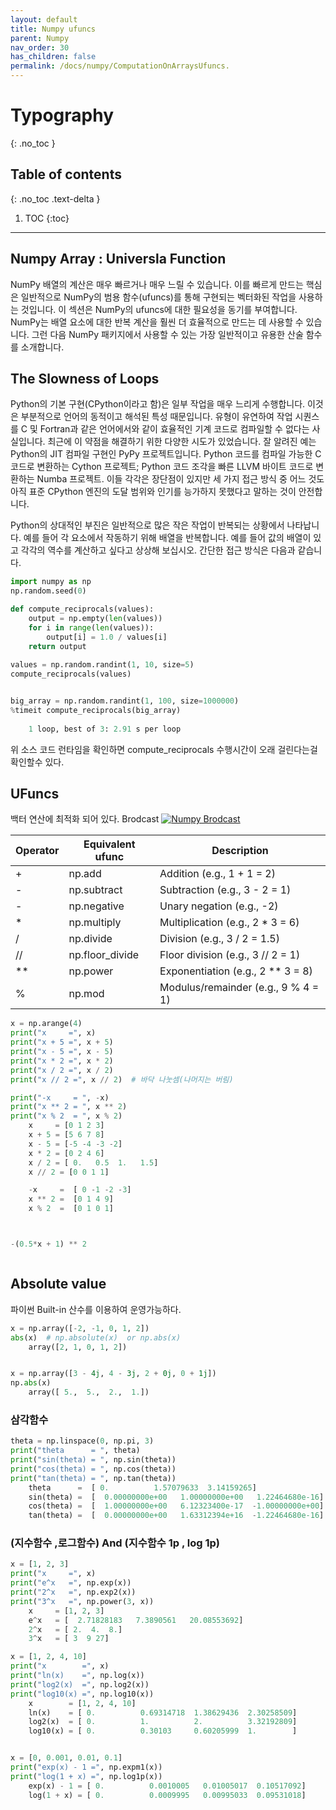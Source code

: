 ```yaml
---
layout: default
title: Numpy ufuncs
parent: Numpy
nav_order: 30
has_children: false
permalink: /docs/numpy/ComputationOnArraysUfuncs.
---
```


# Typography
{: .no_toc }

## Table of contents
{: .no_toc .text-delta }

1. TOC
{:toc}

---

## Numpy Array : Universla Function 
NumPy 배열의 계산은 매우 빠르거나 매우 느릴 수 있습니다. 이를 빠르게 만드는 핵심은 일반적으로 NumPy의 범용 함수(ufuncs)를 통해 구현되는 벡터화된 작업을 사용하는 것입니다. 이 섹션은 NumPy의 ufuncs에 대한 필요성을 동기를 부여합니다. NumPy는 배열 요소에 대한 반복 계산을 훨씬 더 효율적으로 만드는 데 사용할 수 있습니다. 그런 다음 NumPy 패키지에서 사용할 수 있는 가장 일반적이고 유용한 산술 함수를 소개합니다.

## The Slowness of Loops
Python의 기본 구현(CPython이라고 함)은 일부 작업을 매우 느리게 수행합니다. 이것은 부분적으로 언어의 동적이고 해석된 특성 때문입니다. 유형이 유연하여 작업 시퀀스를 C 및 Fortran과 같은 언어에서와 같이 효율적인 기계 코드로 컴파일할 수 없다는 사실입니다. 최근에 이 약점을 해결하기 위한 다양한 시도가 있었습니다. 잘 알려진 예는 Python의 JIT 컴파일 구현인 PyPy 프로젝트입니다. Python 코드를 컴파일 가능한 C 코드로 변환하는 Cython 프로젝트; Python 코드 조각을 빠른 LLVM 바이트 코드로 변환하는 Numba 프로젝트. 이들 각각은 장단점이 있지만 세 가지 접근 방식 중 어느 것도 아직 표준 CPython 엔진의 도달 범위와 인기를 능가하지 못했다고 말하는 것이 안전합니다.

Python의 상대적인 부진은 일반적으로 많은 작은 작업이 반복되는 상황에서 나타납니다. 예를 들어 각 요소에서 작동하기 위해 배열을 반복합니다. 예를 들어 값의 배열이 있고 각각의 역수를 계산하고 싶다고 상상해 보십시오. 간단한 접근 방식은 다음과 같습니다.


```python 
import numpy as np
np.random.seed(0)

def compute_reciprocals(values):
    output = np.empty(len(values))
    for i in range(len(values)):
        output[i] = 1.0 / values[i]
    return output
        
values = np.random.randint(1, 10, size=5)
compute_reciprocals(values)


big_array = np.random.randint(1, 100, size=1000000)
%timeit compute_reciprocals(big_array)
 
    1 loop, best of 3: 2.91 s per loop
```
위 소스 코드 런타임을 확인하면 compute_reciprocals 수행시간이 오래 걸린다는걸 확인할수 있다. 

## UFuncs 
백터 연산에 최적화 되어 있다. 
Brodcast 
[![Numpy Brodcast](http://www.astroml.org/_images/fig_broadcast_visual_1.png)](http://www.astroml.org/)


| Operator | Equivalent ufunc | Description                         |
| -------- | ---------------- | ----------------------------------- |
| +        | np.add           | Addition (e.g., 1 + 1 = 2)          |
| \-       | np.subtract      | Subtraction (e.g., 3 - 2 = 1)       |
| \-       | np.negative      | Unary negation (e.g., \-2)          |
| \*       | np.multiply      | Multiplication (e.g., 2 \* 3 = 6)   |
| /        | np.divide        | Division (e.g., 3 / 2 = 1.5)        |
| //       | np.floor\_divide | Floor division (e.g., 3 // 2 = 1)   |
| \*\*     | np.power         | Exponentiation (e.g., 2 \*\* 3 = 8) |
| %        | np.mod           | Modulus/remainder (e.g., 9 % 4 = 1) |


``` python 
x = np.arange(4)
print("x     =", x)
print("x + 5 =", x + 5)
print("x - 5 =", x - 5)
print("x * 2 =", x * 2)
print("x / 2 =", x / 2)
print("x // 2 =", x // 2)  # 바닥 나눗셈(나머지는 버림)

print("-x     = ", -x)
print("x ** 2 = ", x ** 2)
print("x % 2  = ", x % 2)
    x     = [0 1 2 3]
    x + 5 = [5 6 7 8]
    x - 5 = [-5 -4 -3 -2]
    x * 2 = [0 2 4 6]
    x / 2 = [ 0.   0.5  1.   1.5]
    x // 2 = [0 0 1 1]

    -x     =  [ 0 -1 -2 -3]
    x ** 2 =  [0 1 4 9]
    x % 2  =  [0 1 0 1]



-(0.5*x + 1) ** 2



```

## Absolute value 
파이썬 Built-in 산수를 이용하여 운영가능하다. 

```python 
x = np.array([-2, -1, 0, 1, 2])
abs(x)  # np.absolute(x)  or np.abs(x)  
    array([2, 1, 0, 1, 2])


x = np.array([3 - 4j, 4 - 3j, 2 + 0j, 0 + 1j])
np.abs(x) 
    array([ 5.,  5.,  2.,  1.])


```

### 삼각함수 

```python
theta = np.linspace(0, np.pi, 3)
print("theta      = ", theta)
print("sin(theta) = ", np.sin(theta))
print("cos(theta) = ", np.cos(theta))
print("tan(theta) = ", np.tan(theta)) 
    theta      =  [ 0.          1.57079633  3.14159265]
    sin(theta) =  [  0.00000000e+00   1.00000000e+00   1.22464680e-16]
    cos(theta) =  [  1.00000000e+00   6.12323400e-17  -1.00000000e+00]
    tan(theta) =  [  0.00000000e+00   1.63312394e+16  -1.22464680e-16]
```

### (지수함수 ,로그함수) And (지수함수 1p , log 1p) 

```python 
x = [1, 2, 3]
print("x     =", x)
print("e^x   =", np.exp(x))
print("2^x   =", np.exp2(x))
print("3^x   =", np.power(3, x)) 
    x     = [1, 2, 3]
    e^x   = [  2.71828183   7.3890561   20.08553692]
    2^x   = [ 2.  4.  8.]
    3^x   = [ 3  9 27]

x = [1, 2, 4, 10]
print("x        =", x)
print("ln(x)    =", np.log(x))
print("log2(x)  =", np.log2(x))
print("log10(x) =", np.log10(x)) 
    x        = [1, 2, 4, 10]
    ln(x)    = [ 0.          0.69314718  1.38629436  2.30258509]
    log2(x)  = [ 0.          1.          2.          3.32192809]
    log10(x) = [ 0.          0.30103     0.60205999  1.        ]


x = [0, 0.001, 0.01, 0.1]
print("exp(x) - 1 =", np.expm1(x))
print("log(1 + x) =", np.log1p(x)) 
    exp(x) - 1 = [ 0.          0.0010005   0.01005017  0.10517092]
    log(1 + x) = [ 0.          0.0009995   0.00995033  0.09531018]  
```